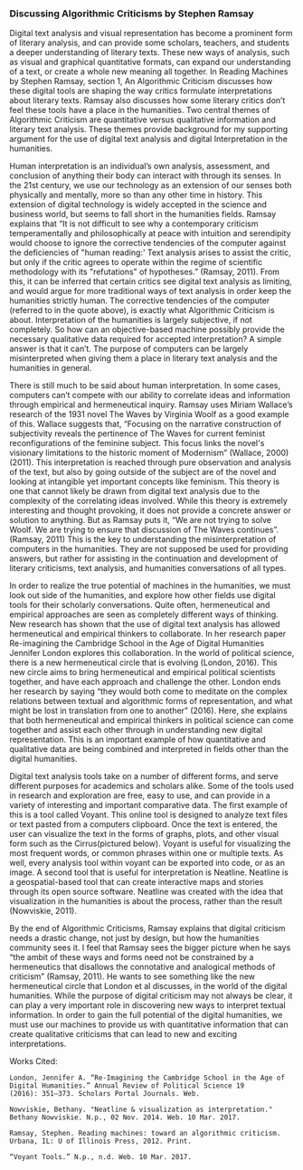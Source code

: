 ### Discussing Algorithmic Criticisms by Stephen Ramsay



Digital text analysis and visual representation has become a prominent form of literary analysis, and can provide some scholars, teachers, and students a deeper understanding of literary texts. These new ways of analysis, such as visual and graphical quantitative formats, can expand our understanding of a text, or create a whole new meaning all together. In Reading Machines by Stephen Ramsay, section 1, An Algorithmic Criticism discusses how these digital tools are shaping the way critics formulate interpretations about literary texts. Ramsay also discusses how some literary critics don’t feel these tools have a place in the humanities. Two central themes of Algorithmic Criticism are quantitative versus qualitative information and literary text analysis. These themes provide background for my supporting argument for the use of digital text analysis and digital Interpretation in the humanities.

Human interpretation is an individual’s own analysis, assessment, and conclusion of anything their body can interact with through its senses. In the 21st century, we use our technology as an extension of our senses both physically and mentally, more so than any other time in history. This extension of digital technology is widely accepted in the science and business world, but seems to fall short in the humanities fields. Ramsay explains that “It is not difficult to see why a contemporary criticism temperamentally and philosophically at peace with intuition and serendipity would choose to ignore the corrective tendencies of the computer against the deficiencies of "human reading:' Text analysis arises to assist the critic, but only if the critic agrees to operate within the regime of scientific methodology with its "refutations" of hypotheses.” (Ramsay, 2011). From this, it can be inferred that certain critics see digital text analysis as limiting, and would argue for more traditional ways of text analysis in order keep the humanities strictly human. The corrective tendencies of the computer (referred to in the quote above), is exactly what Algorithmic Criticism is about. Interpretation of the humanities is largely subjective, if not completely. So how can an objective-based machine possibly provide the necessary qualitative data required for accepted interpretation? A simple answer is that it can’t. The purpose of computers can be largely misinterpreted when giving them a place in literary text analysis and the humanities in general.

There is still much to be said about human interpretation. In some cases, computers can’t compete with our ability to correlate ideas and information through empirical and hermeneutical inquiry. Ramsay uses Miriam Wallace’s research of the 1931 novel The Waves by Virginia Woolf as a good example of this. Wallace suggests that, “Focusing on the narrative construction of subjectivity reveals the pertinence of The Waves for current feminist reconfigurations of the feminine subject. This focus links the novel's visionary limitations to the historic moment of Modernism” (Wallace, 2000)(2011). This interpretation is reached through pure observation and analysis of the text, but also by going outside of the subject are of the novel and looking at intangible yet important concepts like feminism. This theory is one that cannot likely be drawn from digital text analysis due to the complexity of the correlating ideas involved. While this theory is extremely interesting and thought provoking, it does not provide a concrete answer or solution to anything. But as Ramsay puts it, “We are not trying to solve Woolf. We are trying to ensure that discussion of The Waves continues”. (Ramsay, 2011) This is the key to understanding the misinterpretation of computers in the humanities. They are not supposed be used for providing answers, but rather for assisting in the continuation and development of literary criticisms, text analysis, and humanities conversations of all types.
	
In order to realize the true potential of machines in the humanities, we must look out side of the humanities, and explore how other fields use digital tools for their scholarly conversations. Quite often, hermeneutical and empirical approaches are seen as completely different ways of thinking. New research has shown that the use of digital text analysis has allowed hermeneutical and empirical thinkers to collaborate. In her research paper Re-imagining the Cambridge School in the Age of Digital Humanities Jennifer London explores this collaboration. In the world of political science, there is a new hermeneutical circle that is evolving (London, 2016). This new circle aims to bring hermeneutical and empirical political scientists together, and have each approach and challenge the other. London ends her research by saying “they would both come to meditate on the complex relations between textual and algorithmic forms of representation, and what might be lost in translation from one to another” (2016). Here, she explains that both hermeneutical and empirical thinkers in political science can come together and assist each other through in understanding new digital representation. This is an important example of how quantitative and qualitative data are being combined and interpreted in fields other than the digital humanities. 

Digital text analysis tools take on a number of different forms, and serve different purposes for academics and scholars alike. Some of the tools used in research and exploration are free, easy to use, and can provide in a variety of interesting and important comparative data. The first example of this is a tool called Voyant. This online tool is designed to analyze text files or text pasted from a computers clipboard. Once the text is entered, the user can visualize the text in the forms of graphs, plots, and other visual form such as the Cirrus(pictured below). Voyant is useful for visualizing the most frequent words, or common phrases within one or multiple texts. As well, every analysis tool within voyant can be exported into code, or as an image. A second tool that is useful for interpretation is Neatline. Neatline is a geospatial-based tool that can create interactive maps and stories through its open source software. Neatline was created with the idea that visualization in the humanities is about the process, rather than the result (Nowviskie, 2011).


By the end of Algorithmic Criticisms, Ramsay explains that digital criticism needs a drastic change, not just by design, but how the humanities community sees it. I feel that Ramsay sees the bigger picture when he says “the ambit of these ways and forms need not be constrained by a hermeneutics that disallows the connotative and analogical methods of criticism” (Ramsay, 2011). He wants to see something like the new hermeneutical circle that London et al discusses, in the world of the digital humanities. While the purpose of digital criticism may not always be clear, it can play a very important role in discovering new ways to interpret textual information. In order to gain the full potential of the digital humanities, we must use our machines to provide us with quantitative information that can create qualitative criticisms that can lead to new and exciting interpretations.


	

Works Cited:

    London, Jennifer A. “Re-Imagining the Cambridge School in the Age of Digital Humanities.” Annual Review of Political Science 19      	
    (2016): 351–373. Scholars Portal Journals. Web.
    
    Nowviskie, Bethany. "Neatline & visualization as interpretation." Bethany Nowviskie. N.p., 02 Nov. 2014. Web. 10 Mar. 2017.

    Ramsay, Stephen. Reading machines: toward an algorithmic criticism. Urbana, IL: U of Illinois Press, 2012. Print.

    “Voyant Tools.” N.p., n.d. Web. 10 Mar. 2017.

    


